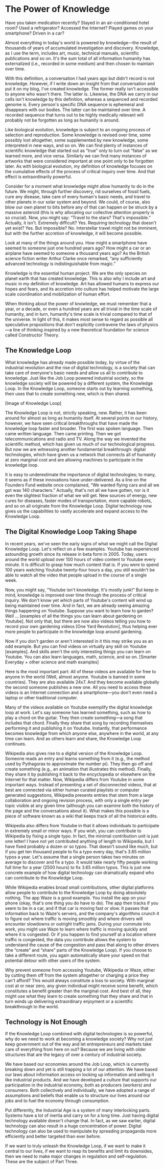 # The Power of Knowledge

Have you taken medication recently? Stayed in an air-conditioned hotel room? Used a refrigerator? Accessed the Internet? Played games on your smartphone? Driven in a car?

Almost everything in today&apos;s world is powered by knowledge&mdash;the result of thousands of years of accumulated investigation and discovery. Knowledge, as I use the term, includes art, music, technical manuals, scientific publications and so on. It&apos;s the sum total of all information humanity has externalized (i.e., recorded in some medium) and then chosen to maintain over time.

With this definition, a conversation I had years ago but didn&apos;t record is not knowledge. However, if I write down an insight from that conversation and put it on my blog, I&apos;ve created knowledge. The former really isn&apos;t accessible to anyone who wasn&apos;t there. The latter is. Likewise, the DNA we carry in our cells isn&apos;t knowledge by this definition, whereas a sequenced and recorded genome is. Every person&apos;s specific DNA sequence is ephemeral and disappears with our bodies. The latter can be maintained over time. A recorded sequence that turns out to be highly medically relevant will probably not be forgotten as long as humanity is around.

Like biological evolution, knowledge is subject to an ongoing process of selection and reproduction. Some knowledge is revised over time, some possibly lost altogether, some supplemented by new knowledge, some interpreted in new ways, and so on. We can find plenty of instances of scientific knowledge that started out as &ldquo;true&rdquo; only to turn out &ldquo;false&rdquo; as we learned more, and vice versa. Similarly we can find many instances of artworks that were considered important at one point only to be forgotten later. As with biological evolution, my definition of knowledge focuses on the cumulative effects of the process of critical inquiry over time. And that effect is extraordinarily powerful.

Consider for a moment what knowledge might allow humanity to do in the future. We might, through further discovery, rid ourselves of fossil fuels, cure any disease, take care of every human&apos;s basic needs, and travel to other planets in our solar system and beyond. We could, of course, also blow our own planet to bits before any of that can happen or be struck by a massive asteroid (this is why allocating our collective attention properly is so crucial). Now, you might say: &ldquo;Travel to the stars? That&apos;s impossible.&rdquo; Actually, it isn&apos;t. Extremely difficult? Yes. Requiring technology that doesn&apos;t yet exist? Yes. But impossible? No. Interstellar travel might not be imminent, but with the further accretion of knowledge, it will become possible.

Look at many of the things around you. How might a smartphone have seemed to someone just one hundred years ago? How might a car or an airplane have seemed to someone a thousand years ago? As the British science fiction writer Arthur Clarke once remarked, &ldquo;any sufficiently advanced technology is indistinguishable from magic.&rdquo;

Knowledge is the essential human project. We are the only species on planet earth that has created knowledge. This is also why I include art and music in my definition of knowledge. Art has allowed humans to express our hopes and fears, and its accretion into culture has helped motivate the large scale coordination and mobilization of human effort.

When thinking about the power of knowledge, we must remember that a year, or a decade, or even a hundred years are all trivial in the time scale of humanity, and in turn, humanity&apos;s time scale is trivial compared to that of the universe. In light of this, it makes most sense to regard as possible all speculative propositions that don&apos;t explicitly contravene the laws of physics&mdash;a line of thinking inspired by a new theoretical foundation for science called Constructor Theory.

## The Knowledge Loop

What knowledge has already made possible today, by virtue of the industrial revolution and the rise of digital technology, is a society that can take care of everyone&apos;s basic needs and allow us all to contribute to knowledge. Just like the Job Loop powered industrial society, so the knowledge society will be powered by a different system, the Knowledge Loop. In the Knowledge Loop, someone starts out by learning something, then uses that to create something new, which is then shared.

[Image of Knowledge Loop]

The Knowledge Loop is not, strictly speaking, new. Rather, it has been around for almost as long as humanity itself. At several points in our history, however, we have seen critical breakthroughs that have made the knowledge loop faster and broader. The first was spoken language. Then came written language. Then came printing. Then we got telecommunications and radio and TV. Along the way we invented the scientific method, which has given us much of our technological progress. But now we are witnessing another fundamental breakthrough: digital technologies, which have given us a network that connects all of humanity at zero marginal cost and are allowing machines to participate in the knowledge loop.

It is easy to underestimate the importance of digital technologies; to many, it seems as if these innovations have under-delivered. As a line on the Founders Fund website once complained, &ldquo;We wanted flying cars and all we got was 140 characters.&rdquo; Actually, that&apos;s not all we have gotten, nor is it even the slightest fraction of what we will get. New sources of energy, new cures for diseases, faster modes of transportation, more capable robots, and so on all originate from the Knowledge Loop. Digital technology now gives us the capabilities to vastly accelerate and expand access to the Knowledge Loop.

## The Digital Knowledge Loop Taking Shape

In recent years, we&apos;ve seen the early signs of what we might call the Digital Knowledge Loop. Let&apos;s reflect on a few examples. Youtube has experienced astounding growth since its release in beta form in 2005. Today, users around the world upload over 100 hours of video content to Youtube every minute. It is difficult to grasp how much content that is. If you were to spend 100 years watching Youtube twenty-four hours a day, you still wouldn&apos;t be able to watch all the video that people upload in the course of a single week.

Now, you might say, &ldquo;Youtube isn&apos;t knowledge. It&apos;s mostly junk!&rdquo; But keep in mind, knowledge is improved over time through the process of critical inquiry. We don&apos;t know yet which parts of Youtube&apos;s content will wind up being maintained over time. And in fact, we are already seeing amazing things happening on Youtube. Suppose you want to learn how to garden? Well ... [examples of all the things you can learn about gardening on Youtube]. Not only that, but there are now also videos telling you how to record your own gardening videos [One Yard Revolution], thus helping ever more people to participate in the knowledge loop around gardening.

Now if you don&apos;t garden or aren&apos;t interested in it this may strike you as an odd example. But you can find videos on virtually any skill on Youtube [examples]. And skills aren&apos;t the only interesting things you can learn on Youtube. You can also learn languages, math, science, and so on. [Smarter Everyday + other science and math examples]

Here is the most important part: All of these videos are available for free to anyone in the world (Well, almost anyone. Youtube is banned in some countries). They are also available 24x7. And they become available globally the second someone publishes a new one. All you need to access these videos is an Internet connection and a smartphone—you don&apos;t even need a laptop or other traditional computer.

Many of the videos available on Youtube exemplify the digital knowledge loop at work. Let&apos;s say someone has learned something, such as how to play a chord on the guitar. They then create something—a song that includes that chord. Finally they share that song by recording themselves performing it and publishing it on Youtube. Instantly, that performance becomes knowledge from which anyone else, anywhere in the world, at any time can learn. And as others learn and share, the Knowledge Loop continues.

Wikipedia also gives rise to a digital version of the Knowledge Loop. Someone reads an entry and learns something from it (e.g., the method used by Pythagoras to approximate the number pi). They then go off and create something (e.g., an animation that illustrates this method). Finally, they share it by publishing it back to the encyclopedia or elsewhere on the Internet for that matter. Now, Wikipedia differs from Youtube in some important ways. Instead of presenting a set of disconnected videos, that at best are connected via either human curated playlists or computer generated suggestions, Wikipedia presents entries that stem from a large collaboration and ongoing revision process, with only a single entry per topic visible at any given time (although you can examine both the history of the page and the conversations about it). What makes this possible is a piece of software known as a wiki that keeps track of all the historical edits.

Wikipedia also differs from Youtube in that it allows individuals to participate in extremely small or minor ways. If you wish, you can contribute to Wikipedia by fixing a single typo. In fact, the minimal contribution unit is just one letter! I have not yet contributed anything of length to Wikipedia, but I have fixed probably a dozen or so typos. That doesn&apos;t sound like much, but if you get ten thousand people to fix a typo every day, that&apos;s 3.65 million typos a year. Let&apos;s assume that a single person takes two minutes on average to discover and fix a typo. It would take nearly fifty people working full time for a year (2500 hours) to fix 3.65 million typos. This is just one concrete example of how digital technology can dramatically expand who can contribute to the Knowledge Loop.

While Wikipedia enables broad small contributions, other digital platforms allow people to contribute to the Knowledge Loop by doing absolutely nothing. The app Waze is a good example. You install the app on your phone (okay, that&apos;s one thing you do have to do). The app then tracks if you seem to be in a car, and if that car is moving fast or slow. It passes that information back to Waze&apos;s servers, and the company&apos;s algorithms crunch it to figure out where traffic is moving smoothly and where drivers will encounter slowdowns or outright traffic jams. During your commute into work, you might use Waze to learn where traffic is moving quickly and where it is congested. Or if you happen to find yourself at a location where traffic is congested, the data you contribute allows the system to understand the cause of the congestion and pass that along to other drivers (the &ldquo;create&rdquo; and &ldquo;share&rdquo; parts of the Knowledge Loop). If you choose to take a different route, you again automatically share your speed on that potential detour with other users of the system.

Why prevent someone from accessing Youtube, Wikipedia or Waze, either by cutting them off from the system altogether or charging a price they can&apos;t afford? This would always constitute a loss to society. With marginal cost at or near zero, any given individual might receive some benefit, which constitutes a benefit greater than the marginal cost. And best of all, they might use what they learn to create something that they share and that in turn winds up delivering extraordinary enjoyment or a scientific breakthrough to the world.

## Technology is Not Enough

If the Knowledge Loop combined with digital technologies is so powerful, why do we need to work at becoming a knowledge society? Why not just keep government out of the way and let entrepreneurs and markets take care of everything from here on out? Because we are living with older structures that are the legacy of over a century of industrial society.

We have based our economies around the Job Loop, which is currently breaking down and yet is still trapping a lot of our attention. We have based our laws about information access on locking up information and selling it like industrial products. And we have developed a culture that supports our participation in the industrial economy, both as producers (workers) and consumers. Both collectively and individually, we have adopted a range of assumptions and beliefs that enable us to structure our lives around our jobs and to fuel the economy through consumption.

Put differently, the Industrial Age is a system of many interlocking parts. Systems have a lot of inertia and carry on for a long time. Just having digital technology available doesn&apos;t change that. In fact, as we saw earlier, digital technology can also result in a huge concentration of power. Digital technology can also be used to manipulate by spreading propaganda more efficiently and better targeted than ever before.

If we want to truly unleash the Knowledge Loop, if we want to make it central to our lives, if we want to reap its benefits and limit its downsides, then we need to make major changes in regulation and self-regulation. These are the subject of Part Three.

